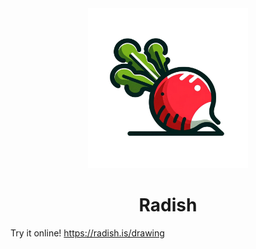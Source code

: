 <div align="center"><img height="256" src="src/assets/logo.png" /></div>
<h1 align="center">Radish</h1>

Try it online! <https://radish.is/drawing>
